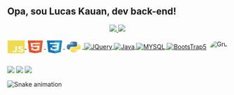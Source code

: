 ## Opa, sou Lucas Kauan, dev back-end!
<div align="center">
  <a href="https://github.com/LukasAlencar">
  <img height="180em" src="https://github-readme-stats.vercel.app/api?username=LukasAlencar&show_icons=true&theme=dark&include_all_commits=true&count_private=true"/>
  <img height="180em" src="https://github-readme-stats.vercel.app/api/top-langs/?username=LukasAlencar&layout=compact&langs_count=7&theme=graywhite"/>
</div>

<div style="display: inline_block"><br>
  <img align="center" alt="Js" height="30" width="40" src="https://raw.githubusercontent.com/devicons/devicon/master/icons/javascript/javascript-plain.svg">
  <img align="center" alt="HTML5" height="30" width="40" src="https://raw.githubusercontent.com/devicons/devicon/master/icons/html5/html5-original.svg">
  <img align="center" alt="CSS3" height="30" width="40" src="https://raw.githubusercontent.com/devicons/devicon/master/icons/css3/css3-original.svg">
  <img align="center" alt="Python" height="30" width="40" src="https://raw.githubusercontent.com/devicons/devicon/master/icons/python/python-original.svg">
  <img align="center" alt="JQuery" height="30" width="40" src="https://cdn.jsdelivr.net/gh/devicons/devicon/icons/jquery/jquery-original.svg" />
  <img align="center" alt="Java" height="30" width="40" src="https://cdn.jsdelivr.net/gh/devicons/devicon/icons/java/java-original.svg" />
  <img align="center" alt="MYSQL" height="30" width="40" src="https://cdn.jsdelivr.net/gh/devicons/devicon/icons/mysql/mysql-original.svg" />
  <img align="center" alt="BootsTrap5" height="30" width="40" src="https://cdn.jsdelivr.net/gh/devicons/devicon/icons/bootstrap/bootstrap-original.svg" />
  <img align="right" alt="Gru" height="150" style="border-radius:50px;" src="https://i.pinimg.com/originals/57/4c/b3/574cb3c9614b1338eb145b488f495d68.png">  </div>     
  
  ##
<div>
  <a href="https://instagram.com/lucass.kauan" target="_blank"><img src="https://img.shields.io/badge/-Instagram-%23E4405F?style=for-the-badge&logo=instagram&logoColor=white" target="_blank"></a>
  <a href = "mailto:alencarkauan12@gmail.com"><img src="https://img.shields.io/badge/-Gmail-%23333?style=for-the-badge&logo=gmail&logoColor=white" target="_blank"></a>
  <a href="https://www.linkedin.com/in/lucas-alencar-b539241ba" target="_blank"><img src="https://img.shields.io/badge/-LinkedIn-%230077B5?style=for-the-badge&logo=linkedin&logoColor=white" target="_blank"></a> 
</div>

 ![Snake animation](https://github.com/LukasAlencar/LukasAlencar/blob/output/github-contribution-grid-snake.svg)
 
